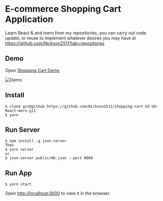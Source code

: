 # E-commerce Shopping Cart Application
Learn React & and mern from my repositories, you can carry out code update, or reuse to implement whatever desires you may have at https://github.com/Nickson2511?tab=repositories

## Demo
Open  [Shopping Cart Demo](https://github.com/Nickson2511/shopping-cart-UI-UX-React-mern)

![Demo](https://github.com/Nickson2511/shopping-cart-UI-UX-React-mern/demo.gif)

## Install
```
$ clone git@github https://github.com/Nickson2511/shopping-cart-UI-UX-React-mern.git 
$ yarn
```

## Run Server
```
$ npm install -g json-server
Then
$ yarn server
or
$ json-server public/db.json --port 8000
```

## Run App
```
$ yarn start
```
Open [http://localhost:3000](http://localhost:3000) to view it in the browser.
